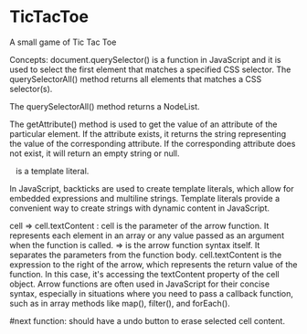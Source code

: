 # TicTacToe
A small game of Tic Tac Toe


Concepts:
document.querySelector() is a function in JavaScript and it is used to select the first element that matches a specified CSS selector.
The querySelectorAll() method returns all elements that matches a CSS selector(s).

The querySelectorAll() method returns a NodeList.

The getAttribute() method is used to get the value of an attribute of the particular element. If the attribute exists, it returns the string representing the value of the corresponding attribute. If the corresponding attribute does not exist, it will return an empty string or null.

` ` is a template literal.

In JavaScript, backticks are used to create template literals, which allow for embedded expressions and multiline strings.
Template literals provide a convenient way to create strings with dynamic content in JavaScript.

cell => cell.textContent  : 
cell is the parameter of the arrow function. It represents each element in an array or any value passed as an argument when the function is called.
=> is the arrow function syntax itself. It separates the parameters from the function body.
cell.textContent is the expression to the right of the arrow, which represents the return value of the function. In this case, it's accessing the textContent property of the cell object.
Arrow functions are often used in JavaScript for their concise syntax, especially in situations where you need to pass a callback function, such as in array methods like map(), filter(), and forEach().


#next function:
should have a undo button to erase selected cell content.